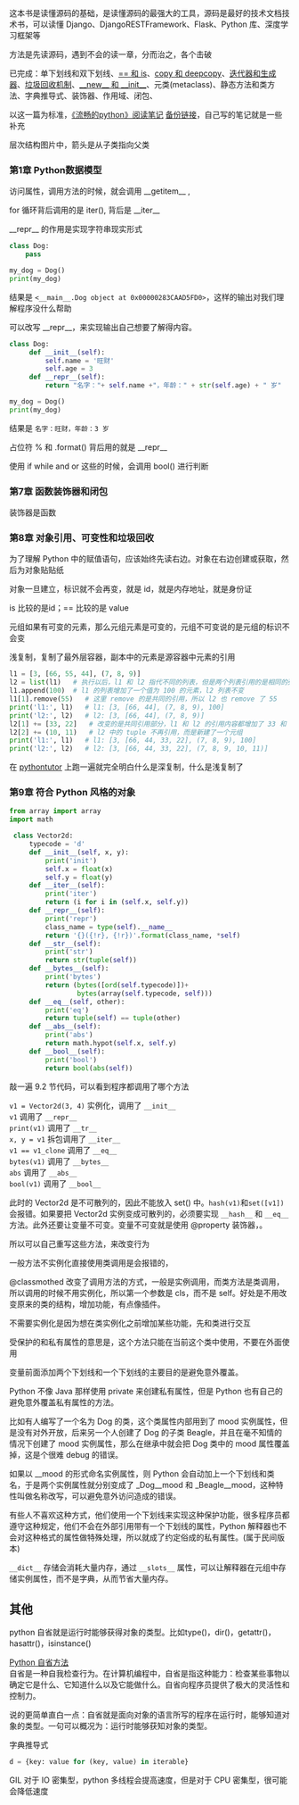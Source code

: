 
这本书是读懂源码的基础，是读懂源码的最强大的工具，源码是最好的技术文档技术书，可以读懂 Django、DjangoRESTFramework、Flask、Python 库、深度学习框架等  

方法是先读源码，遇到不会的读一章，分而治之，各个击破  

已完成：单下划线和双下划线、[== 和 is](https://mp.weixin.qq.com/s?__biz=MzA5NzgzODI5NA==&mid=2454038245&idx=4&sn=6c4f80bee2292ad74ec8466428bf4bdc&chksm=872bb35cb05c3a4a57955cd41f949c3608d5742b05298507004da975a3174b2b7425fbbbd6ec&scene=21#wechat_redirect)、[copy 和 deepcopy](https://mp.weixin.qq.com/s?__biz=MzA5NzgzODI5NA==&mid=2454037267&idx=4&sn=6c41c5e950dc057a0713cf7e683d3403&chksm=872bb6aab05c3fbc7874054dbab0df0771a6666e2d1799d7f04276a0cc4b998141fef4c60c44&scene=21#wechat_redirect)、[迭代器和生成器](https://mp.weixin.qq.com/s?__biz=MzA5NzgzODI5NA==&mid=2454037337&idx=5&sn=3c84b314c82f72abf2213b1982b70311&chksm=872bb6e0b05c3ff6c284aba96b1203c1335f1f256c2a7ad9513cecd835c5ee89c40789a09fc6&scene=21#wechat_redirect)、[垃圾回收机制](https://mp.weixin.qq.com/s?__biz=MzA5NzgzODI5NA==&mid=2454037551&idx=5&sn=63f15731506f43c134320f594ba1d2fb&chksm=872bb196b05c3880378e6bee135e9f03d3e72f08606f55790a69f7e92961c74c0ef6c37fc3a6&scene=21#wechat_redirect)、[\_\_new__ 和 \_\_init__](https://mp.weixin.qq.com/s?__biz=MzA5NzgzODI5NA==&mid=2454037869&idx=5&sn=1b101279e96bd18cdb2e88d135703f94&chksm=872bb0d4b05c39c2786ed93d90f1ef07bca0d624bc07d893c59b094aafbe98eaea1fdbdeaffa&scene=21#wechat_redirect)、元类(metaclass)、静态方法和类方法、字典推导式、装饰器、作用域、闭包、    

以这一篇为标准，[《流畅的python》阅读笔记](https://segmentfault.com/a/1190000011568813) [备份链接](https://zhuanlan.zhihu.com/p/30754843)，自己写的笔记就是一些补充    

层次结构图片中，箭头是从子类指向父类   

### 第1章 Python数据模型  

访问属性，调用方法的时候，就会调用 \_\_getitem__ ,   

for 循环背后调用的是 iter(), 背后是 \_\_iter__    

\_\_repr__ 的作用是实现字符串现实形式  
```python 
class Dog:
    pass 

my_dog = Dog()
print(my_dog)
```
结果是 `<__main__.Dog object at 0x00000283CAAD5FD0>`，这样的输出对我们理解程序没什么帮助  

可以改写 \_\_repr__，来实现输出自己想要了解得内容。  
```python 
class Dog:
     def __init__(self):
         self.name = '旺财'
         self.age = 3
     def __repr__(self):
         return "名字："+ self.name +"，年龄：" + str(self.age) + " 岁"

my_dog = Dog()
print(my_dog)
``` 
结果是 `名字：旺财，年龄：3 岁`  

占位符 % 和 .format() 背后用的就是 \_\_repr__  

使用 if while and or 这些的时候，会调用 bool() 进行判断  




### 第7章 函数装饰器和闭包  

装饰器是函数  



### 第8章 对象引用、可变性和垃圾回收  

为了理解 Python 中的赋值语句，应该始终先读右边。对象在右边创建或获取，然后为对象贴贴纸  

对象一旦建立，标识就不会再变，就是 id，就是内存地址，就是身份证  

is 比较的是id；== 比较的是 value    

元组如果有可变的元素，那么元组元素是可变的，元组不可变说的是元组的标识不会变  

浅复制，复制了最外层容器，副本中的元素是源容器中元素的引用  
```python
l1 = [3, [66, 55, 44], (7, 8, 9)] 
l2 = list(l1)   # 执行以后，l1 和 l2 指代不同的列表，但是两个列表引用的是相同的列表 [66, 55, 44] 和元组 (7, 8, 9)  
l1.append(100)  # l1 的列表增加了一个值为 100 的元素，l2 列表不变
l1[1].remove(55)   # 这里 remove 的是共同的引用，所以 l2 也 remove 了 55  
print('l1:', l1)   # l1: [3, [66, 44], (7, 8, 9), 100]
print('l2:', l2)   # l2: [3, [66, 44], (7, 8, 9)]
l2[1] += [33, 22]   # 改变的是共同引用部分，l1 和 l2 的引用内容都增加了 33 和 22  
l2[2] += (10, 11)   # l2 中的 tuple 不再引用，而是新建了一个元组
print('l1:', l1)   # l1: [3, [66, 44, 33, 22], (7, 8, 9), 100]
print('l2:', l2)   # l2: [3, [66, 44, 33, 22], (7, 8, 9, 10, 11)]  
```
在 [pythontutor](http://www.pythontutor.com/live.html#mode=edit) 上跑一遍就完全明白什么是深复制，什么是浅复制了  



### 第9章 符合 Python 风格的对象  

```python 
from array import array 
import math 

 class Vector2d:
     typecode = 'd'
     def __init__(self, x, y):
         print('init')
         self.x = float(x)
         self.y = float(y)
     def __iter__(self):
         print('iter')
         return (i for i in (self.x, self.y))
     def __repr__(self):
         print('repr')
         class_name = type(self).__name__
         return '{}({!r}, {!r})'.format(class_name, *self)
     def __str__(self):
         print('str')
         return str(tuple(self))
     def __bytes__(self):
         print('bytes')
         return (bytes([ord(self.typecode)])+
                 bytes(array(self.typecode, self)))
     def __eq__(self, other):
         print('eq')
         return tuple(self) == tuple(other)
     def __abs__(self):
         print('abs')
         return math.hypot(self.x, self.y)
     def __bool__(self):
         print('bool')
         return bool(abs(self))
```
敲一遍 9.2 节代码，可以看到程序都调用了哪个方法  

`v1 = Vector2d(3, 4)` 实例化，调用了 `__init__`  
`v1` 调用了 `__repr__`  
`print(v1)` 调用了 `__tr__`  
`x, y = v1` 拆包调用了 `__iter__`  
`v1 == v1_clone` 调用了 `__eq__`  
`bytes(v1)` 调用了 `__bytes__`  
`abs` 调用了 `__abs__`  
`bool(v1)` 调用了 `__bool__`  

此时的 Vector2d 是不可散列的，因此不能放入 set() 中。`hash(v1)`和`set([v1])`会报错。如果要把 Vector2d 实例变成可散列的，必须要实现 `__hash__` 和 `__eq__` 方法。此外还要让变量不可变。变量不可变就是使用 @property 装饰器，。

所以可以自己重写这些方法，来改变行为  

一般方法不实例化直接使用类调用是会报错的，

@classmothed 改变了调用方法的方式，一般是实例调用，而类方法是类调用，所以调用的时候不用实例化，所以第一个参数是 cls，而不是 self。好处是不用改变原来的类的结构，增加功能，有点像插件。  

不需要实例化是因为想在类实例化之前增加某些功能，先和类进行交互    



受保护的和私有属性的意思是，这个方法只能在当前这个类中使用，不要在外面使用  

变量前面添加两个下划线和一个下划线的主要目的是避免意外覆盖。  

Python 不像 Java 那样使用 private 来创建私有属性，但是 Python 也有自己的避免意外覆盖私有属性的方法。  

比如有人编写了一个名为 Dog 的类，这个类属性内部用到了 mood 实例属性，但是没有对外开放，后来另一个人创建了 Dog 的子类 Beagle，并且在毫不知情的情况下创建了 mood 实例属性，那么在继承中就会把 Dog 类中的 mood 属性覆盖掉，这是个很难 debug 的错误。  

如果以 \_\_mood 的形式命名实例属性，则 Python 会自动加上一个下划线和类名，于是两个实例属性就分别变成了 \_Dog\_\_mood 和 \_Beagle\_\_mood，这种特性叫做名称改写，可以避免意外访问造成的错误。  

有些人不喜欢这种方式，他们使用一个下划线来实现这种保护功能，很多程序员都遵守这种规定，他们不会在外部引用带有一个下划线的属性，Python 解释器也不会对这种格式的属性做特殊处理，所以就成了约定俗成的私有属性。(属于民间版本)  

`__dict__` 存储会消耗大量内存，通过 `__slots__` 属性，可以让解释器在元组中存储实例属性，而不是字典，从而节省大量内存。  




## 其他  

python 自省就是运行时能够获得对象的类型。比如type()，dir()，getattr()，hasattr()，isinstance()  

[Python 自省方法](https://mp.weixin.qq.com/s?__biz=MzA5NzgzODI5NA==&mid=2454038123&idx=4&sn=e4f654549eca6d51344873c6f85568cb&chksm=872bb3d2b05c3ac4b0cffac332d71256a3e19813e0187ef77076e32f78423d37c9e71111e07a&scene=21#wechat_redirect)  
自省是一种自我检查行为。在计算机编程中，自省是指这种能力：检查某些事物以确定它是什么、它知道什么以及它能做什么。自省向程序员提供了极大的灵活性和控制力。  

说的更简单直白一点：自省就是面向对象的语言所写的程序在运行时，能够知道对象的类型。一句可以概况为：运行时能够获知对象的类型。  

字典推导式 
```python
d = {key: value for (key, value) in iterable}
```
GIL 对于 IO 密集型，python 多线程会提高速度，但是对于 CPU 密集型，很可能会降低速度  





